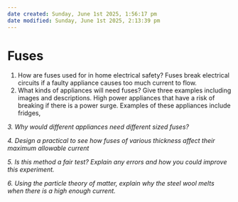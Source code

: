 ```yaml
---
date created: Sunday, June 1st 2025, 1:56:17 pm
date modified: Sunday, June 1st 2025, 2:13:39 pm
---
```


# Fuses
1. How are fuses used for in home electrical safety?
Fuses break electrical circuits if a faulty appliance causes too much current to flow.
2. What kinds of appliances will need fuses? Give three examples including images and descriptions.
High power appliances that have a risk of breaking if there is a power surge. Examples of these appliances include fridges,

*3. Why would different appliances need different sized fuses?*

*4. Design a practical to* *see how fuses of various thickness affect their maximum* *allowable current*

*5. Is this method a fair test? Explain any errors and how you* *could improve this experiment.*

*6. Using the particle theory of matter, explain why the steel wool* *melts when there is a high enough current.*